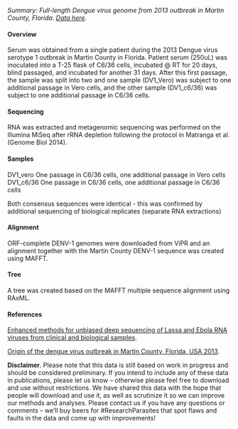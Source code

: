 *Summary: Full-length Dengue virus genome from 2013 outbreak in Martin County, Florida. [Data here](https://github.com/andersen-lab/dengue-florida).*

#### Overview
Serum was obtained from a single patient during the 2013 Dengue virus serotype 1 outbreak in Martin County in Florida. Patient serum (250uL) was inoculated into a T-25 flask of C6/36 cells, incubated @ RT for 20 days, blind passaged, and incubated for another 31 days. After this first passage, the sample was split into two and one sample (DV1_Vero) was subject to one additional passage in Vero cells, and the other sample (DV1_c6/36) was subject to one additional passage in C6/36 cells.

#### Sequencing

RNA was extracted and metagenomic sequencing was performed on the Illumina MiSeq after rRNA depletion following the protocol in Matranga et al. (Genome Biol 2014). 

#### Samples

DV1_vero	One passage in C6/36 cells, one additional passage in Vero cells
DV1_c6/36	One passage in C6/36 cells, one additional passage in C6/36 cells

Both consensus sequences were identical - this was confirmed by additional sequencing of biological replicates (separate RNA extractions)

#### Alignment

ORF-complete DENV-1 genomes were downloaded from ViPR and an alignment together with the Martin County DENV-1 sequence was created using MAFFT.

#### Tree

A tree was created based on the MAFFT multiple sequence alignment using RAxML.

#### References

[Enhanced methods for unbiased deep sequencing of Lassa and Ebola RNA viruses from clinical and biological samples](https://www.ncbi.nlm.nih.gov/pubmed/25403361).

[Origin of the dengue virus outbreak in Martin County, Florida, USA 2013](https://www.ncbi.nlm.nih.gov/pubmed/25664240).

**Disclaimer**. Please note that this data is still based on work in progress and should be considered preliminary. If you intend to include any of these data in publications, please let us know – otherwise please feel free to download and use without restrictions. We have shared this data with the hope that people will download and use it, as well as scrutinize it so we can improve our methods and analyses. Please contact us if you have any questions or comments – we’ll buy beers for #ResearchParasites that spot flaws and faults in the data and come up with improvements!
